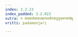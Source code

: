```yaml
---
index: 3.2.23
index_padded: 3.2.023
sutra: न शब्दश्लोककलहगाथावैरचाटुमूत्रमन्त्रपदेषु
vritti: padamanjari

---
```

